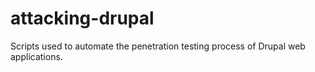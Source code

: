 attacking-drupal
================

Scripts used to automate the penetration testing process of Drupal web applications.
